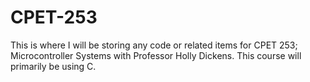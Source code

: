 # CPET-253
This is where I will be storing any code or related items for CPET 253; Microcontroller Systems with Professor Holly Dickens.
This course will primarily be using C.

